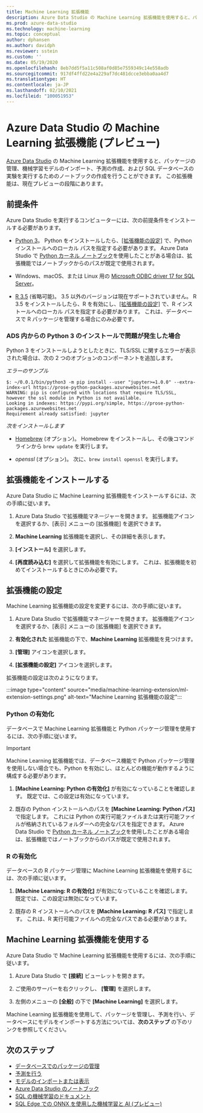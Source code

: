 ```yaml
---
title: Machine Learning 拡張機能
description: Azure Data Studio の Machine Learning 拡張機能を使用すると、パッケージの管理、機械学習モデルのインポート、予測の作成、および SQL データベースの実験を実行するためのノートブックの作成を行うことができます。
ms.prod: azure-data-studio
ms.technology: machine-learning
ms.topic: conceptual
author: dphansen
ms.author: davidph
ms.reviewer: sstein
ms.custom: ''
ms.date: 05/19/2020
ms.openlocfilehash: 8eb7dd5f5a11c508af0d85e7559349c14e558adb
ms.sourcegitcommit: 917df4ffd22e4a229af7dc481dcce3ebba0aa4d7
ms.translationtype: HT
ms.contentlocale: ja-JP
ms.lasthandoff: 02/10/2021
ms.locfileid: "100051953"
---
```

# <a name="machine-learning-extension-for-azure-data-studio-preview"></a>Azure Data Studio の Machine Learning 拡張機能 (プレビュー)

[Azure Data Studio](../what-is-azure-data-studio.md) の Machine Learning 拡張機能を使用すると、パッケージの管理、機械学習モデルのインポート、予測の作成、および SQL データベースの実験を実行するためのノートブックの作成を行うことができます。 この拡張機能は、現在プレビューの段階にあります。

## <a name="prerequisites"></a>前提条件

Azure Data Studio を実行するコンピューターには、次の前提条件をインストールする必要があります。

- [Python 3](https://www.python.org/downloads/)。 Python をインストールしたら、[[拡張機能の設定]](#settings) で、Python インストールへのローカル パスを指定する必要があります。 Azure Data Studio で [Python カーネル ノートブック](../notebooks/notebooks-python-kernel.md)を使用したことがある場合は、拡張機能ではノートブックからのパスが既定で使用されます。

- Windows、macOS、または Linux 用の [Microsoft ODBC driver 17 for SQL Server](../../connect/odbc/download-odbc-driver-for-sql-server.md)。

- [R 3.5](https://www.r-project.org/) (省略可能)。 3\.5 以外のバージョンは現在サポートされていません。 R 3.5 をインストールしたら、R を有効にし、[[拡張機能の設定]](#settings) で、R インストールへのローカル パスを指定する必要があります。 これは、データベースで R パッケージを管理する場合にのみ必要です。

### <a name="trouble-installing-python-3-from-within-ads"></a>ADS 内からの Python 3 のインストールで問題が発生した場合

Python 3 をインストールしようとしたときに、TLS/SSL に関するエラーが表示された場合は、次の 2 つのオプションのコンポーネントを追加します。

_エラーのサンプル_
```
$: ~/0.0.1/bin/python3 -m pip install --user "jupyter>=1.0.0" --extra-index-url https://prose-python-packages.azurewebsites.net
WARNING: pip is configured with locations that require TLS/SSL, however the ssl module in Python is not available.
Looking in indexes: https://pypi.org/simple, https://prose-python-packages.azurewebsites.net
Requirement already satisfied: jupyter
```

_次をインストールします_

- [Homebrew](https://brew.sh) (オプション)。 Homebrew をインストールし、その後コマンド ラインから `brew update` を実行します。

- *openssl* (オプション)。 次に、`brew install openssl` を実行します。

## <a name="install-the-extension"></a>拡張機能をインストールする

Azure Data Studio に Machine Learning 拡張機能をインストールするには、次の手順に従います。

1. Azure Data Studio で拡張機能マネージャーを開きます。 拡張機能アイコンを選択するか、[表示] メニューの [拡張機能] を選択できます。

1. **Machine Learning** 拡張機能を選択し、その詳細を表示します。

1. **[インストール]** を選択します。

1. **[再度読み込む]** を選択して拡張機能を有効にします。 これは、拡張機能を初めてインストールするときにのみ必要です。

<a name="settings"></a>

## <a name="extension-settings"></a>拡張機能の設定

Machine Learning 拡張機能の設定を変更するには、次の手順に従います。

1. Azure Data Studio で拡張機能マネージャーを開きます。 拡張機能アイコンを選択するか、[表示] メニューの [拡張機能] を選択できます。

1. **有効化された** 拡張機能の下で、**Machine Learning** 拡張機能を見つけます。

1. **[管理]** アイコンを選択します。

1. **[拡張機能の設定]** アイコンを選択します。

拡張機能の設定は次のようになります。

:::image type="content" source="media/machine-learning-extension/ml-extension-settings.png" alt-text="Machine Learning 拡張機能の設定":::

### <a name="enable-python"></a>Python の有効化

データベースで Machine Learning 拡張機能と Python パッケージ管理を使用するには、次の手順に従います。

> [!IMPORTANT]
> Machine Learning 拡張機能では、データベース機能で Python パッケージ管理を使用しない場合でも、Python を有効にし、ほとんどの機能が動作するように構成する必要があります。

1. **[Machine Learning: Python の有効化]** が有効になっていることを確認します。 既定では、この設定は有効になっています。

1. 既存の Python インストールへのパスを **[Machine Learning: Python パス]** で指定します。 これには Python の実行可能ファイルまたは実行可能ファイルが格納されているフォルダーへの完全なパスを指定できます。 Azure Data Studio で [Python カーネル ノートブック](../notebooks/notebooks-python-kernel.md)を使用したことがある場合は、拡張機能ではノートブックからのパスが既定で使用されます。

### <a name="enable-r"></a>R の有効化

データベースの R パッケージ管理に Machine Learning 拡張機能を使用するには、次の手順に従います。

1. **[Machine Learning: R の有効化]** が有効になっていることを確認します。 既定では、この設定は無効になっています。

1. 既存の R インストールへのパスを **[Machine Learning: R パス]** で指定します。 これは、R 実行可能ファイルへの完全なパスである必要があります。 

## <a name="use-the-machine-learning-extension"></a>Machine Learning 拡張機能を使用する

Azure Data Studio で Machine Learning 拡張機能を使用するには、次の手順に従います。

1. Azure Data Studio で **[接続]** ビューレットを開きます。

1. ご使用のサーバーを右クリックし、 **[管理]** を選択します。

1. 左側のメニューの **[全般]** の下で **[Machine Learning]** を選択します。

Machine Learning 拡張機能を使用して、パッケージを管理し、予測を行い、データベースにモデルをインポートする方法については、**次のステップ** の下のリンクを参照してください。

## <a name="next-steps"></a>次のステップ

- [データベースでのパッケージの管理](machine-learning-extension-manage-packages.md)
- [予測を行う](machine-learning-extension-predictions.md)
- [モデルのインポートまたは表示](machine-learning-extension-import-view-models.md)
- [Azure Data Studio のノートブック](../notebooks/notebooks-guidance.md)
- [SQL の機械学習のドキュメント](../../machine-learning/index.yml)
- [SQL Edge での ONNX を使用した機械学習と AI (プレビュー)](/azure/azure-sql-edge/onnx-overview)